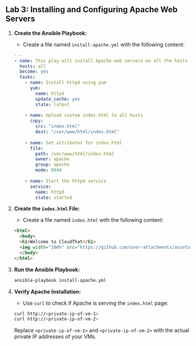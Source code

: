 ## Lab 3: Installing and Configuring Apache Web Servers

1. **Create the Ansible Playbook:**
    - Create a file named `install-apache.yml` with the following content:
    ```yaml
    ---
    - name: This play will install Apache web servers on all the hosts
      hosts: all
      become: yes
      tasks:
        - name: Install httpd using yum
          yum:
            name: httpd
            update_cache: yes
            state: latest
        
        - name: Upload custom index.html to all hosts
          copy:
            src: "index.html"
            dest: "/var/www/html/index.html"
        
        - name: Set attributes for index.html
          file:
            path: /var/www/html/index.html
            owner: apache
            group: apache
            mode: 0644
        
        - name: Start the httpd service
          service:
            name: httpd
            state: started
    ```

2. **Create the `index.html` File:**
    - Create a file named `index.html` with the following content:
    ```html
    <html>
      <body>
      <h1>Welcome to CloudThat</h1>
      <img width="100%" src="https://github.com/user-attachments/assets/7045cd76-2b90-44da-a012-004382a4ef77">
      </body>
    </html>
    ```

3. **Run the Ansible Playbook:**
    ```sh
    ansible-playbook install-apache.yml
    ```

4. **Verify Apache Installation:**
    - Use `curl` to check if Apache is serving the `index.html` page:
    ```sh
    curl http://<private-ip-of-vm-1>
    curl http://<private-ip-of-vm-2>
    ```

    Replace `<private-ip-of-vm-1>` and `<private-ip-of-vm-2>` with the actual private IP addresses of your VMs.

